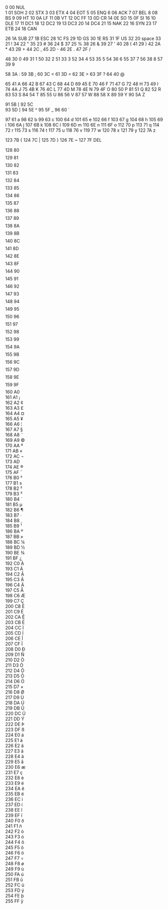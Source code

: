 0	00	NUL     
1	01	SOH
2	02	STX
3	03	ETX
4	04	EOT
5	05	ENQ
6	06	ACK
7	07	BEL
8	08	BS
9	09	HT
10	0A	LF
11	0B	VT
12	0C	FF
13	0D	CR
14	0E	SO
15	0F	SI
16	10	DLE
17	11	DC1
18	12	DC2
19	13	DC3
20	14	DC4
21	15	NAK
22	16	SYN
23	17	ETB
24	18	CAN

26	1A	SUB
27	1B	ESC
28	1C	FS
29	1D	GS
30	1E	RS
31	1F	US
32	20	space
33	21	!
34	22	"
35	23	#
36	24	$
37	25	%
38	26	&
39	27	'
40	28	(
41	29	)
42	2A	*
43	2B	+
44	2C	,
45	2D	-
46	2E	.
47	2F	/

48	30	0
49	31	1
50	32	2
51	33	3
52	34	4
53	35	5
54	36	6
55	37	7
56	38	8
57	39	9

58	3A	:
59	3B	;
60	3C	<
61	3D	=
62	3E	>
63	3F	?
64	40	@

65	41	A
66	42	B
67	43	C
68	44	D
69	45	E
70	46	F
71	47	G
72	48	H
73	49	I
74	4A	J
75	4B	K
76	4C	L
77	4D	M
78	4E	N
79	4F	O
80	50	P
81	51	Q
82	52	R
83	53	S
84	54	T
85	55	U
86	56	V
87	57	W
88	58	X
89	59	Y
90	5A	Z

91	5B	[
92	5C	\
93	5D	]
94	5E	^
95	5F	_
96	60	`

97	61	a
98	62	b
99	63	c
100	64	d
101	65	e
102	66	f
103	67	g
104	68	h
105	69	i
106	6A	j
107	6B	k
108	6C	l
109	6D	m
110	6E	n
111	6F	o
112	70	p
113	71	q
114	72	r
115	73	s
116	74	t
117	75	u
118	76	v
119	77	w
120	78	x
121	79	y
122	7A	z

123	7B	{
124	7C	|
125	7D	}
126	7E	~
127	7F	DEL

128	80		 
129	81		 
130	82		 
131	83		 
132	84		 
133	85		 
134	86		 
135	87		 
136	88		 
137	89		 
138	8A		 
139	8B		 
140	8C		 
141	8D		 
142	8E		 
143	8F		 
144	90		 
145	91		 
146	92		 
147	93		 
148	94		 
149	95		 
150	96		 
151	97		 
152	98		 
153	99		 
154	9A		 
155	9B		 
156	9C		 
157	9D		 
158	9E		 
159	9F		 
160	A0	 	 
161	A1	¡	 
162	A2	¢	 
163	A3	£	 
164	A4	¤	 
165	A5	¥	 
166	A6	¦	 
167	A7	§	 
168	A8	¨	 
169	A9	©	 
170	AA	ª	 
171	AB	«	 
172	AC	¬	 
173	AD	­	 
174	AE	®	 
175	AF	¯	 
176	B0	°	 
177	B1	±	 
178	B2	²	 
179	B3	³	 
180	B4	´	 
181	B5	µ	 
182	B6	¶	 
183	B7	·	 
184	B8	¸	 
185	B9	¹	 
186	BA	º	 
187	BB	»	 
188	BC	¼	 
189	BD	½	 
190	BE	¾	 
191	BF	¿	 
192	C0	À	 
193	C1	Á	 
194	C2	Â	 
195	C3	Ã	 
196	C4	Ä	 
197	C5	Å	 
198	C6	Æ	 
199	C7	Ç	 
200	C8	È	 
201	C9	É	 
202	CA	Ê	 
203	CB	Ë	 
204	CC	Ì	 
205	CD	Í	 
206	CE	Î	 
207	CF	Ï	 
208	D0	Ð	 
209	D1	Ñ	 
210	D2	Ò	 
211	D3	Ó	 
212	D4	Ô	 
213	D5	Õ	 
214	D6	Ö	 
215	D7	×	 
216	D8	Ø	 
217	D9	Ù	 
218	DA	Ú	 
219	DB	Û	 
220	DC	Ü	 
221	DD	Ý	 
222	DE	Þ	 
223	DF	ß	 
224	E0	à	 
225	E1	á	 
226	E2	â	 
227	E3	ã	 
228	E4	ä	 
229	E5	å	 
230	E6	æ	 
231	E7	ç	 
232	E8	è	 
233	E9	é	 
234	EA	ê	 
235	EB	ë	 
236	EC	ì	 
237	ED	í	 
238	EE	î	 
239	EF	ï	 
240	F0	ð	 
241	F1	ñ	 
242	F2	ò	 
243	F3	ó	 
244	F4	ô	 
245	F5	õ	 
246	F6	ö	 
247	F7	÷	 
248	F8	ø	 
249	F9	ù	 
250	FA	ú	 
251	FB	û	 
252	FC	ü	 
253	FD	ý	 
254	FE	þ	 
255	FF	ÿ